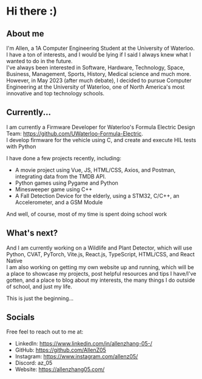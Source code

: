 # Hi there :)

## About me 
I'm Allen, a 1A Computer Engineering Student at the University of Waterloo. <br>
I have a ton of interests, and I would be lying if I said I always knew what I wanted to do in the future. <br>
I've always been interested in Software, Hardware, Technology, Space, Business, Management, Sports, History, Medical science and much more. <br>
However, in May 2023 (after much debate), I decided to pursue Computer Engineering at the University of Waterloo, one of North America's most innovative and top technology schools. <br>

## Currently... 
I am currently a Firmware Developer for Waterloo's Formula Electric Design Team: https://github.com/UWaterloo-Formula-Electric. <br>
I develop firmware for the vehicle using C, and create and execute HIL tests with Python

I have done a few projects recently, including: 
- A movie project using Vue, JS, HTML/CSS, Axios, and Postman, integrating data from the TMDB API. 
- Python games using Pygame and Python 
- Minesweeper game using C++
- A Fall Detection Device for the elderly, using a STM32, C/C++, an Accelerometer, and a GSM Module 

And well, of course, most of my time is spent doing school work

## What's next?
And I am currently working on a Wildlife and Plant Detector, which will use Python, CVAT, PyTorch, Vite.js, React.js, TypeScript, HTML/CSS, and React Native <br>
I am also working on getting my own website up and running, which will be a place to showcase my projects, post helpful resources and tips I have/I've gotten, and a place to blog about my interests, the many things I do outside of school, and just my life. 

This is just the beginning...

## Socials
Free feel to reach out to me at:
- LinkedIn: https://www.linkedin.com/in/allenzhang-05-/
- GitHub: https://github.com/AllenZ05
- Instagram: https://www.instagram.com/allenz05/
- Discord: az_05
- Website: https://allenzhang05.com/